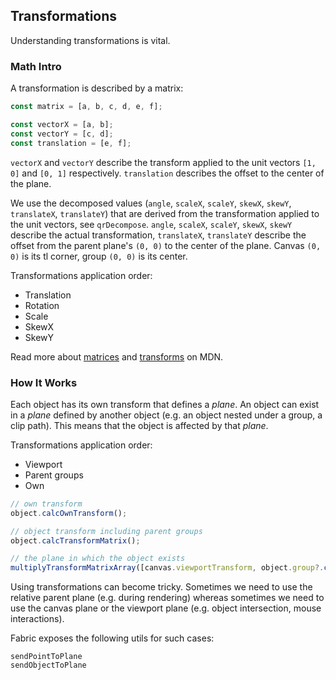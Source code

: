 ## Transformations

Understanding transformations is vital.

### Math Intro

A transformation is described by a matrix:

```ts
const matrix = [a, b, c, d, e, f];

const vectorX = [a, b];
const vectorY = [c, d];
const translation = [e, f];
```

`vectorX` and `vectorY` describe the transform applied to the unit vectors `[1, 0]` and `[0, 1]` respectively. `translation` describes the offset to the center of the plane.

We use the decomposed values (`angle`, `scaleX`, `scaleY`, `skewX`, `skewY`, `translateX`, `translateY`) that are derived from the transformation applied to the unit vectors, see `qrDecompose`. `angle`, `scaleX`, `scaleY`, `skewX`, `skewY` describe the actual transformation, `translateX`, `translateY` describe the offset from the parent plane's `(0, 0)` to the center of the plane. Canvas `(0, 0)` is its tl corner, group `(0, 0)` is its center.

Transformations application order:

- Translation
- Rotation
- Scale
- SkewX
- SkewY

Read more about [matrices] and [transforms] on MDN.

### How It Works

Each object has its own transform that defines a _plane_.
An object can exist in a _plane_ defined by another object (e.g. an object nested under a group, a clip path). This means that the object is affected by that _plane_.

Transformations application order:

- Viewport
- Parent groups
- Own

```ts
// own transform
object.calcOwnTransform();

// object transform including parent groups
object.calcTransformMatrix();

// the plane in which the object exists
multiplyTransformMatrixArray([canvas.viewportTransform, object.group?.calcTransformMatrix()]);
```

Using transformations can become tricky. Sometimes we need to use the relative parent plane (e.g. during rendering) whereas sometimes we need to use the canvas plane or the viewport plane (e.g. object intersection, mouse interactions).

Fabric exposes the following utils for such cases:

```
sendPointToPlane
sendObjectToPlane
```

[transforms]: https://developer.mozilla.org/en-US/docs/Web/API/Canvas_API/Tutorial/Transformations#transforms
[matrices]: https://developer.mozilla.org/en-US/docs/Web/API/WebGL_API/Matrix_math_for_the_web
